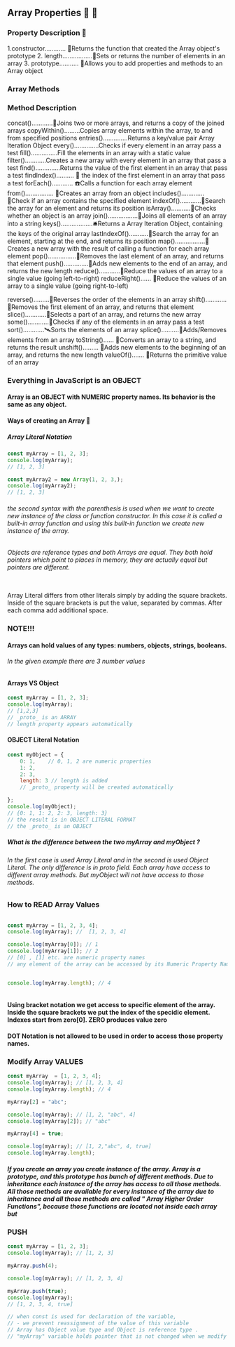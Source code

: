 ## Array Properties 🚀 🤖

### Property	Description 🚀
1.constructor............ 🤖Returns the function that created the Array object's prototype
2. length.................🔔Sets or returns the number of elements in an array
3. prototype........... 🌼Allows you to add properties and methods to an Array object
### Array Methods

### Method  Description
concat()............🔔Joins two or more arrays, and returns a copy of the joined arrays
copyWithin().........Copies array elements within the array, to and from specified positions
entries()..............Returns a key/value pair Array Iteration Object
every()..............Checks if every element in an array pass a test
fill()...............Fill the elements in an array with a static value
filter()............Creates a new array with every element in an array that pass a test
find()..............Returns the value of the first element in an array that pass a test
findIndex().......... 🔔 the index of the first element in an array that pass a test
forEach()............ ☎️Calls a function for each array element
from()................ 🍎Creates an array from an object
includes()............. 💢Check if an array contains the specified element
indexOf()............🍎Search the array for an element and returns its position
isArray()...........🔔Checks whether an object is an array
join().................🔔Joins all elements of an array into a string
keys()..................🛎Returns a Array Iteration Object, containing the keys of the original array
lastIndexOf()...........🚀Search the array for an element, starting at the end, and returns its position
map().................🤖Creates a new array with the result of calling a function for each array element
pop()................🚀Removes the last element of an array, and returns that element
push()..............🚀Adds new elements to the end of an array, and returns the new length
reduce()............🔔Reduce the values of an array to a single value (going left-to-right)
reduceRight()...... 🍎Reduce the values of an array to a single value (going right-to-left)

reverse().........🍺Reverses the order of the elements in an array
shift()............🔔Removes the first element of an array, and returns that element
slice()............🐞Selects a part of an array, and returns the new array
some()............🔔Checks if any of the elements in an array pass a test
sort()............🛰Sorts the elements of an array
splice()..........🤖Adds/Removes elements from an array
toString()...... 🚀Converts an array to a string, and returns the result
unshift()......... 🤖Adds new elements to the beginning of an array, and returns the new length
valueOf()....... 🔔Returns the primitive value of an array


### Everything in JavaScript is an OBJECT
#### Array is an OBJECT with NUMERIC property names. Its behavior is the same as any object.

####  Ways of creating an Array 🚀

##### Array Literal Notation 

```javascript
const myArray = [1, 2, 3];
console.log(myArray);
// [1, 2, 3]

```

```javascript 
const myArray2 = new Array(1, 2, 3,);
console.log(myArray2); 
// [1, 2, 3]
```
###### the second syntax with the parenthesis is used when we want to create new instance of the class or function constructor. In this case it is called a built-in array function and using this built-in function we create new instance of the array.

###### Objects are reference types and both Arrays are equal. They both hold pointers which point to places in memory, they are actually equal but pointers are different.

```
```

Array Literal differs from other literals simply by adding the square brackets. Inside of the square brackets is put the value, separated by commas. After each comma add additional space.

### NOTE!!!
#### Arrays can hold values of any types: numbers, objects, strings, booleans. 
###### In the given example there are 3 number values 

#### Arrays VS Object

``` javascript
const myArray = [1, 2, 3];
console.log(myArray);
// [1,2,3]
// _proto_ is an ARRAY 
// length property appears automatically
```

#### OBJECT Literal Notation 
```javascript
const myObject = {
    0: 1,    // 0, 1, 2 are numeric properties
    1: 2,
    2: 3,
    length: 3 // length is added 
    // _proto_ property will be created automatically 

};
console.log(myObject);
// {0: 1, 1: 2, 2: 3, length: 3}
// the result is in OBJECT LITERAL FORMAT 
// the _proto_ is an OBJECT 
```

##### What is the difference between the two myArray and myObject ? 
###### In the first case is used Array Literal and in the second is used Object Literal. The only difference is in _proto_ field. Each array have access to different array methods. But myObject will not have access to those methods.

### How to READ Array Values
```javascript

const myArray = [1, 2, 3, 4];
console.log(myArray); //  [1, 2, 3, 4]

console.log(myArray[0]); // 1 
console.log(myArray[1]); // 2
// [0] , [1] etc. are numeric property names
// any element of the array can be accessed by its Numeric Property Name


console.log(myArray.length); // 4



```
#### Using bracket notation we get access to specific element of the array. Inside the square brackets we put the index of the specidic element. Indexes start from zero[0]. ZERO produces value zero 
#### DOT Notation is not allowed to be used in order to access those property names. 

### Modify Array VALUES

```javascript
const myArray  = [1, 2, 3, 4];
console.log(myArray); // [1, 2, 3, 4]
console.log(myArray.length); // 4

myArray[2] = "abc"; 

console.log(myArray); // [1, 2, "abc", 4]
console.log(myArray[2]); // "abc"

myArray[4] = true;

console.log(myArray); // [1, 2,"abc", 4, true]
console.log(myArray.length); 

```

##### If you create an array you create instance of the array. Array is a prototype, and this prototype has bunch of different methods. Due to inheritance each instance of the array has access to all those methods. All those methods are available for every instance of the array due to inheritance and all those methods are called " Array Higher Order Functions", because those functions are located  not inside each array but 

### PUSH

```javascript
const myArray = [1, 2, 3];
console.log(myArray); // [1, 2, 3]

myArray.push(4);

console.log(myArray); // [1, 2, 3, 4]

myArray.push(true);
console.log(myArray);
// [1, 2, 3, 4, true]

// when const is used for declaration of the variable,
// - we prevent reassignment of the value of this variable 
// Array has Object value type and Object is reference type . 
// "myArray" variable holds pointer that is not changed when we modify the Array itself 

```